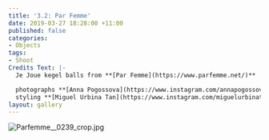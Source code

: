 ```yaml
---
title: '3.2: Par Femme'
date: 2019-03-27 18:28:00 +11:00
published: false
categories:
- Objects
tags:
- Shoot
Credits Text: |-
  Je Joue kegel balls from **[Par Femme](https://www.parfemme.net/)**

  photographs **[Anna Pogossova](https://www.instagram.com/annapogossova/)** at **[B&A](https://www.instagram.com/barepsau/)**
  styling **[Miguel Urbina Tan](https://www.instagram.com/miguelurbinatan/)**
layout: gallery
---
```


![Parfemme__0239_crop.jpg](/uploads/Parfemme__0239_crop.jpg)